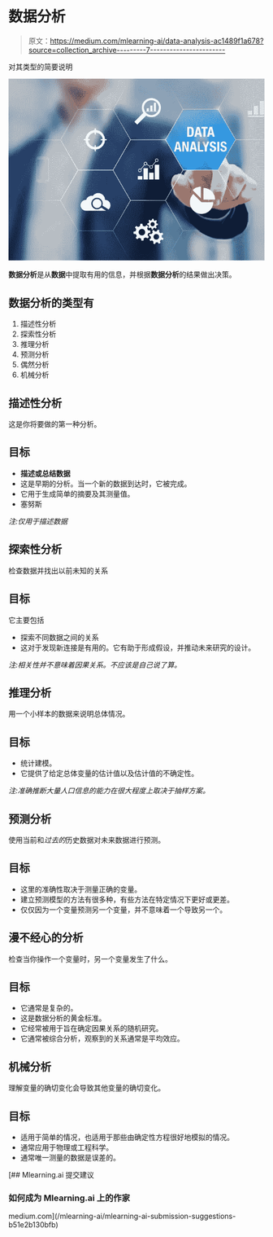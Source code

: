 # 数据分析

> 原文：<https://medium.com/mlearning-ai/data-analysis-ac1489f1a678?source=collection_archive---------7----------------------->

对其类型的简要说明

![](img/e11afdc968a6c338457c6c31a725c5e8.png)

**数据分析**是从**数据**中提取有用的信息，并根据**数据分析**的结果做出决策。

## 数据分析的类型有

1.  描述性分析
2.  探索性分析
3.  推理分析
4.  预测分析
5.  偶然分析
6.  机械分析

## 描述性分析

这是你将要做的第一种分析。

## 目标

*   **描述或总结数据**
*   这是早期的分析。当一个新的数据到达时，它被完成。
*   它用于生成简单的摘要及其测量值。
*   塞努斯

*注:仅用于描述数据*

## **探索性分析**

检查数据并找出以前未知的关系

## 目标

它主要包括

*   探索不同数据之间的关系
*   这对于发现新连接是有用的。它有助于形成假设，并推动未来研究的设计。

*注:相关性并不意味着因果关系。不应该是自己说了算。*

## 推理分析

用一个小样本的数据来说明总体情况。

## 目标

*   统计建模。
*   它提供了给定总体变量的估计值以及估计值的不确定性。

*注:准确推断大量人口信息的能力在很大程度上取决于抽样方案。*

## **预测分析**

使用当前和*过去的*历史数据对未来数据进行预测。

## 目标

*   这里的准确性取决于测量正确的变量。
*   建立预测模型的方法有很多种，有些方法在特定情况下更好或更差。
*   仅仅因为一个变量预测另一个变量，并不意味着一个导致另一个。

## **漫不经心的分析**

检查当你操作一个变量时，另一个变量发生了什么。

## 目标

*   它通常是复杂的。
*   这是数据分析的黄金标准。
*   它经常被用于旨在确定因果关系的随机研究。
*   它通常被综合分析，观察到的关系通常是平均效应。

## 机械分析

理解变量的确切变化会导致其他变量的确切变化。

## **目标**

*   适用于简单的情况，也适用于那些由确定性方程很好地模拟的情况。
*   通常应用于物理或工程科学。
*   通常唯一测量的数据是误差的。

[](/mlearning-ai/mlearning-ai-submission-suggestions-b51e2b130bfb) [## Mlearning.ai 提交建议

### 如何成为 Mlearning.ai 上的作家

medium.com](/mlearning-ai/mlearning-ai-submission-suggestions-b51e2b130bfb)